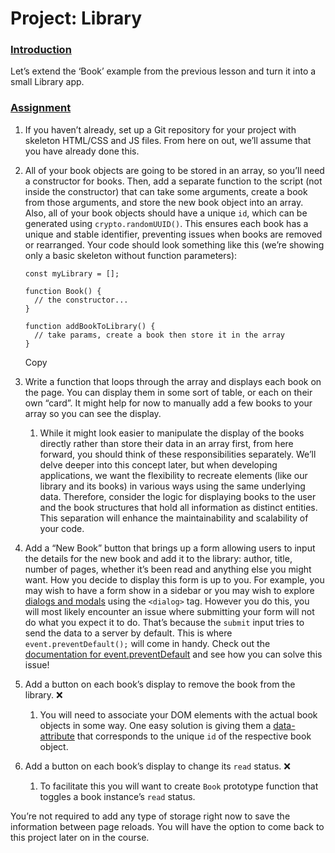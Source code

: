 # Project: Library

### [Introduction](#introduction)

Let’s extend the ‘Book’ example from the previous lesson and turn it into a small Library app.

### [Assignment](#assignment)

1.  If you haven’t already, set up a Git repository for your project with skeleton HTML/CSS and JS files. From here on out, we’ll assume that you have already done this.
2.  All of your book objects are going to be stored in an array, so you’ll need a constructor for books. Then, add a separate function to the script (not inside the constructor) that can take some arguments, create a book from those arguments, and store the new book object into an array. Also, all of your book objects should have a unique `id`, which can be generated using `crypto.randomUUID()`. This ensures each book has a unique and stable identifier, preventing issues when books are removed or rearranged. Your code should look something like this (we’re showing only a basic skeleton without function parameters):
    
        const myLibrary = [];
        
        function Book() {
          // the constructor...
        }
        
        function addBookToLibrary() {
          // take params, create a book then store it in the array
        }
        
    
    Copy
    
3.  Write a function that loops through the array and displays each book on the page. You can display them in some sort of table, or each on their own “card”. It might help for now to manually add a few books to your array so you can see the display.
    1.  While it might look easier to manipulate the display of the books directly rather than store their data in an array first, from here forward, you should think of these responsibilities separately. We’ll delve deeper into this concept later, but when developing applications, we want the flexibility to recreate elements (like our library and its books) in various ways using the same underlying data. Therefore, consider the logic for displaying books to the user and the book structures that hold all information as distinct entities. This separation will enhance the maintainability and scalability of your code.
4.  Add a “New Book” button that brings up a form allowing users to input the details for the new book and add it to the library: author, title, number of pages, whether it’s been read and anything else you might want. How you decide to display this form is up to you. For example, you may wish to have a form show in a sidebar or you may wish to explore [dialogs and modals](https://developer.mozilla.org/en-US/docs/Web/HTML/Element/dialog) using the `<dialog>` tag. However you do this, you will most likely encounter an issue where submitting your form will not do what you expect it to do. That’s because the `submit` input tries to send the data to a server by default. This is where `event.preventDefault();` will come in handy. Check out the [documentation for event.preventDefault](https://developer.mozilla.org/en-US/docs/Web/API/Event/preventDefault) and see how you can solve this issue!
5.  Add a button on each book’s display to remove the book from the library. :x:
    1.  You will need to associate your DOM elements with the actual book objects in some way. One easy solution is giving them a [data-attribute](https://developer.mozilla.org/en-US/docs/Learn_web_development/Howto/Solve_HTML_problems/Use_data_attributes) that corresponds to the unique `id` of the respective book object.
6.  Add a button on each book’s display to change its `read` status. :x:
    1.  To facilitate this you will want to create `Book` prototype function that toggles a book instance’s `read` status.

You’re not required to add any type of storage right now to save the information between page reloads. You will have the option to come back to this project later on in the course.
